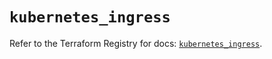 # `kubernetes_ingress`

Refer to the Terraform Registry for docs: [`kubernetes_ingress`](https://registry.terraform.io/providers/hashicorp/kubernetes/2.28.0/docs/resources/ingress).
